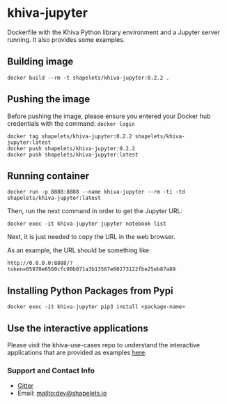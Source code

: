 # khiva-jupyter

Dockerfile with the Khiva Python library environment and a Jupyter server running.
It also provides some examples.

## Building image

```
docker build --rm -t shapelets/khiva-jupyter:0.2.2 .
```

## Pushing the image

Before pushing the image, please ensure you entered your Docker hub credentials with the command: `docker login`

```
docker tag shapelets/khiva-jupyter:0.2.2 shapelets/khiva-jupyter:latest
docker push shapelets/khiva-jupyter:0.2.2
docker push shapelets/khiva-jupyter:latest
```

## Running container

```
docker run -p 8888:8888 --name khiva-jupyter --rm -ti -td shapelets/khiva-jupyter:latest
```

Then, run the next command in order to get the Jupyter URL:

```
docker exec -it khiva-jupyter jupyter notebook list
```

Next, it is just needed to copy the URL in the web browser.

As an example, the URL should be something like:

```
http://0.0.0.0:8888/?token=05970e6560cfc00b071a3b13567e60273122fbe25eb87a89
```

## Installing Python Packages from Pypi

```
docker exec -it khiva-jupyter pip3 install <package-name>
```

## Use the interactive applications

Please visit the khiva-use-cases repo to understand the interactive applications that are provided as examples [here](https://github.com/shapelets/khiva-use-cases).


### Support and Contact Info

* [Gitter](https://gitter.im/shapelets-io/khiva?source=orgpage)
* Email: <mailto:dev@shapelets.io>

